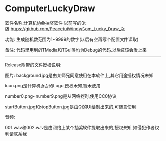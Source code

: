 # ComputerLuckyDraw
软件名称:计算机协会抽奖软件
以前写的Qt版:https://github.com/PeacefulWindy/Com_Lucky_Draw_Qt

功能:
生成随机数范围为1~9999的数字(以后有空再写个配置文件读取)

备注:
代码里用到的TMedia和TGui类均为Debug的代码.以后应该会发上来

-------------------------------------------------------------
Release附带的文件授权说明:

图片:
background.jpg是由某师兄同意使用在本软件上,其它用途授权情况未知

icon.png是计算机协会的Logo,授权未知,暂未使用

number0.png~number9.png是从网络找到,使用CC0协议

startButton.jpg和stopButton.jpg是由Qt的UI绘制出来的,可随意使用

音频:

001.wav和002.wav是由网络上某个抽奖软件提取出来的,授权未知,如侵犯作者权利请联系我
